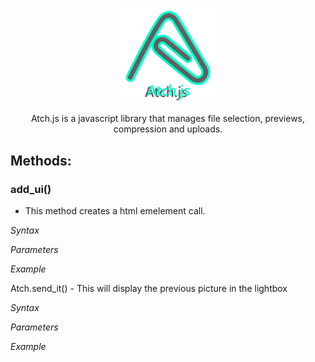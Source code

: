 <p align="center">
<img src="./atch_logo.svg" width="30%">
</p>
<p align="center">  Atch.js is a javascript library that manages file selection, previews, compression and uploads. </p>

## Methods: ##

### add_ui() ###
- This method creates a html emelement call.

*Syntax*

*Parameters* 

*Example*

Atch.send_it() - This will display the previous picture in the lightbox


*Syntax*

*Parameters* 

*Example*

